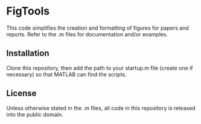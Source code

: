 FigTools
========
This code simplifies the creation and formatting of figures for papers and reports. Refer to the .m files for documentation and/or examples.

Installation
------------
Clone this repository, then add the path to your startup.m file (create one if necessary) so that MATLAB can find the scripts.

License
-------
Unless otherwise stated in the .m files, all code in this repository is released into the public domain.
